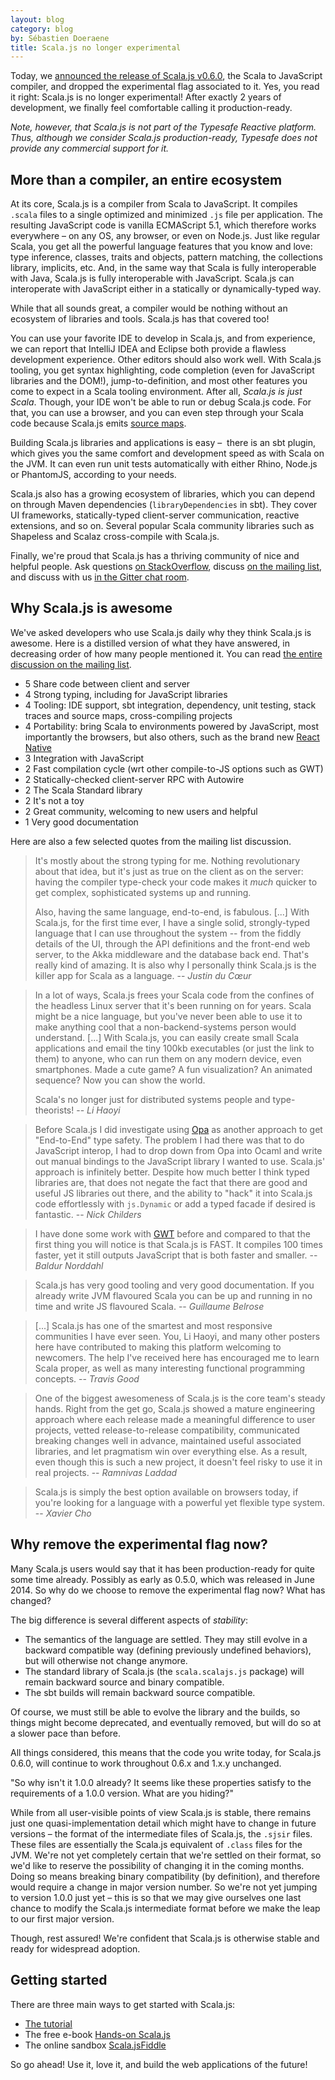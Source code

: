 ```yaml
---
layout: blog
category: blog
by: Sébastien Doeraene
title: Scala.js no longer experimental
---
```


Today, we [announced the release of Scala.js v0.6.0](http://www.scala-js.org/news/2015/02/05/announcing-scalajs-0.6.0/), the Scala to JavaScript compiler, and dropped the experimental flag associated to it.
Yes, you read it right: Scala.js is no longer experimental!
After exactly 2 years of development, we finally feel comfortable calling it production-ready.

_Note, however, that Scala.js is not part of the Typesafe Reactive platform.
Thus, although we consider Scala.js production-ready, Typesafe does not provide any commercial support for it._

## More than a compiler, an entire ecosystem

At its core, Scala.js is a compiler from Scala to JavaScript.
It compiles `.scala` files to a single optimized and minimized `.js` file per application.
The resulting JavaScript code is vanilla ECMAScript 5.1, which therefore works everywhere – on any OS, any browser, or even on Node.js.
Just like regular Scala, you get all the powerful language features that you know and love: type inference, classes, traits and objects, pattern matching, the collections library, implicits, etc.
And, in the same way that Scala is fully interoperable with Java, Scala.js is fully interoperable with JavaScript. Scala.js can interoperate with JavaScript either in a statically or dynamically-typed way.

While that all sounds great, a compiler would be nothing without an ecosystem of libraries and tools. Scala.js has that covered too!

You can use your favorite IDE to develop in Scala.js, and from experience, we can report that IntelliJ IDEA and Eclipse both provide a flawless development experience. Other editors should also work well.
With Scala.js tooling, you get syntax highlighting, code completion (even for JavaScript libraries and the DOM!), jump-to-definition, and most other features you come to expect in a Scala tooling environment.
After all, *Scala.js is just Scala*.
Though, your IDE won't be able to run or debug Scala.js code. For that, you can use a browser, and you can even step through your Scala code because Scala.js emits [source maps](http://www.html5rocks.com/en/tutorials/developertools/sourcemaps/).

Building Scala.js libraries and applications is easy –  there is an sbt plugin, which gives you the same comfort and development speed as with Scala on the JVM.
It can even run unit tests automatically with either Rhino, Node.js or PhantomJS, according to your needs.

Scala.js also has a growing ecosystem of libraries, which you can depend on through Maven dependencies (`libraryDependencies` in sbt).
They cover UI frameworks, statically-typed client-server communication, reactive extensions, and so on.
Several popular Scala community libraries such as Shapeless and Scalaz cross-compile with Scala.js.

Finally, we're proud that Scala.js has a thriving community of nice and helpful people.
Ask questions [on StackOverflow](http://stackoverflow.com/questions/tagged/scala.js), discuss [on the mailing list](https://groups.google.com/forum/#!forum/scala-js), and discuss with us [in the Gitter chat room](https://gitter.im/scala-js/scala-js).

## Why Scala.js is awesome

We've asked developers who use Scala.js daily why they think Scala.js is awesome.
Here is a distilled version of what they have answered, in decreasing order of how many people mentioned it.
You can read [the entire discussion on the mailing list](https://groups.google.com/forum/#!topic/scala-js/_1Sfb5Nj08w).

* 5 Share code between client and server
* 4 Strong typing, including for JavaScript libraries
* 4 Tooling: IDE support, sbt integration, dependency, unit testing, stack traces and source maps, cross-compiling projects
* 4 Portability: bring Scala to environments powered by JavaScript, most importantly the browsers, but also others, such as the brand new [React Native](https://www.youtube.com/watch?v=KVZ-P-ZI6W4)
* 3 Integration with JavaScript
* 2 Fast compilation cycle (wrt other compile-to-JS options such as GWT)
* 2 Statically-checked client-server RPC with Autowire
* 2 The Scala Standard library
* 2 It's not a toy
* 2 Great community, welcoming to new users and helpful
* 1 Very good documentation

Here are also a few selected quotes from the mailing list discussion.

> It's mostly about the strong typing for me.
> Nothing revolutionary about that idea, but it's just as true on the client as on the server:
> having the compiler type-check your code makes it *much* quicker to get complex, sophisticated systems up and running.
>
> Also, having the same language, end-to-end, is fabulous.
> \[...\]
> With Scala.js, for the first time ever, I have a single solid, strongly-typed language that I can use throughout the system -- from the fiddly details of the UI, through the API definitions and the front-end web server, to the Akka middleware and the database back end.
> That's really kind of amazing.
> It is also why I personally think Scala.js is the killer app for Scala as a language.
> -- <cite>Justin du Cœur</cite>

<p></p>

> In a lot of ways, Scala.js frees your Scala code from the confines of the headless Linux server that it's been running on for years.
> Scala might be a nice language, but you've never been able to use it to make anything cool that a non-backend-systems person would understand.
> \[...\]
> With Scala.js, you can easily create small Scala applications and email the tiny 100kb executables (or just the link to them) to anyone, who can run them on any modern device, even smartphones.
> Made a cute game? A fun visualization? An animated sequence? Now you can show the world.
>
> Scala's no longer just for distributed systems people and type-theorists!
> -- <cite>Li Haoyi</cite>

<p></p>

> Before Scala.js I did investigate using [Opa](http://opalang.org/) as another approach to get "End-to-End" type safety.
> The problem I had there was that to do JavaScript interop, I had to drop down from Opa into Ocaml and write out manual bindings to the JavaScript library I wanted to use.
> Scala.js' approach is infinitely better.
> Despite how much better I think typed libraries are, that does not negate the fact that there are good and useful JS libraries out there, and the ability to "hack" it into Scala.js code effortlessly with `js.Dynamic` or add a typed facade if desired is fantastic.
> -- <cite>Nick Childers</cite>

<p></p>

> I have done some work with [GWT](http://www.gwtproject.org/) before and compared to that the first thing you will notice is that Scala.js is FAST.
> It compiles 100 times faster, yet it still outputs JavaScript that is both faster and smaller.
> -- <cite>Baldur Norddahl</cite>

<p></p>

> Scala.js has very good tooling and very good documentation.
> If you already write JVM flavoured Scala you can be up and running in no time and write JS flavoured Scala.
> -- <cite>Guillaume Belrose</cite>

<p></p>

> \[...\] Scala.js has one of the smartest and most responsive communities I have ever seen.
> You, Li Haoyi, and many other posters here have contributed to making this platform welcoming to newcomers.
> The help I've received here has encouraged me to learn Scala proper, as well as many interesting functional programming concepts.
> -- <cite>Travis Good</cite>

<p></p>

> One of the biggest awesomeness of Scala.js is the core team's steady hands.
> Right from the get go, Scala.js showed a mature engineering approach where each release made a meaningful difference to user projects, vetted release-to-release compatibility, communicated breaking changes well in advance, maintained useful associated libraries, and let pragmatism win over everything else.
> As a result, even though this is such a new project, it doesn't feel risky to use it in real projects.
> -- <cite>Ramnivas Laddad</cite>

<p></p>

> Scala.js is simply the best option available on browsers today, if you're looking for a language with a powerful yet flexible type system.
> -- <cite>Xavier Cho</cite>

## Why remove the experimental flag now?

Many Scala.js users would say that it has been production-ready for quite some time already.
Possibly as early as 0.5.0, which was released in June 2014.
So why do we choose to remove the experimental flag now?
What has changed?

The big difference is several different aspects of *stability*:

* The semantics of the language are settled. They may still evolve in a backward compatible way (defining previously undefined behaviors), but will otherwise not change anymore.
* The standard library of Scala.js (the `scala.scalajs.js` package) will remain backward source and binary compatible.
* The sbt builds will remain backward source compatible.

Of course, we must still be able to evolve the library and the builds, so things might become deprecated, and eventually removed, but will do so at a slower pace than before.

All things considered, this means that the code you write today, for Scala.js 0.6.0, will continue to work throughout 0.6.x and 1.x.y unchanged.

"So why isn't it 1.0.0 already?
It seems like these properties satisfy to the requirements of a 1.0.0 version.
What are you hiding?"

While from all user-visible points of view Scala.js is stable, there remains just one quasi-implementation detail which might have to change in future versions – the format of the intermediate files of Scala.js, the `.sjsir` files.
These files are essentially the Scala.js equivalent of `.class` files for the JVM.
We're not yet completely certain that we're settled on their format, so we'd like to reserve the possibility of changing it in the coming months.
Doing so means breaking binary compatibility (by definition), and therefore would require a change in major version number.
So we're not yet jumping to version 1.0.0 just yet – this is so that we may give ourselves one last chance to modify the Scala.js intermediate format before we make the leap to our first major version.

Though, rest assured! We're confident that Scala.js is otherwise stable and ready for widespread adoption.

## Getting started

There are three main ways to get started with Scala.js:

* [The tutorial](http://www.scala-js.org/doc/tutorial.html)
* The free e-book [Hands-on Scala.js](http://lihaoyi.github.io/hands-on-scala-js/)
* The online sandbox [Scala.jsFiddle](http://www.scala-js-fiddle.com/)

So go ahead!
Use it, love it, and build the web applications of the future!
